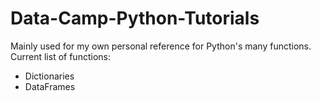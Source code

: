 # Data-Camp-Python-Tutorials
Mainly used for my own personal reference for Python's many functions.
Current list of functions:
* Dictionaries
* DataFrames
